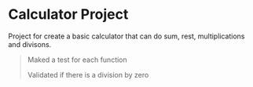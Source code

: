 # Calculator Project
Project for create a basic calculator that can do sum, rest, multiplications and divisons.

> Maked a test for each function 
>
> Validated if there is a division by zero
